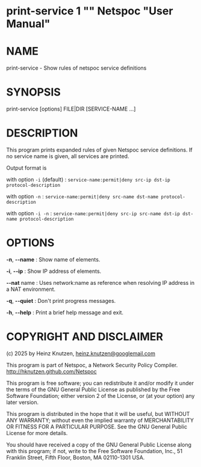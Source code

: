 # print-service 1 "" Netspoc "User Manual"

# NAME

print-service - Show rules of netspoc service definitions

# SYNOPSIS

print-service [options] FILE|DIR [SERVICE-NAME ...]

# DESCRIPTION

This program prints expanded rules of given Netspoc service definitions.
If no service name is given, all services are printed.

Output format is

with option `-i` (default)
:   `service-name:permit|deny src-ip dst-ip protocol-description`

with option `-n`
:   `service-name:permit|deny src-name dst-name protocol-description`

with option `-i -n`
:   `service-name:permit|deny src-ip src-name dst-ip dst-name protocol-description`

# OPTIONS

**-n**, **--name**
:   Show name of elements.

**-i**, **--ip**
:   Show IP address of elements.

**--nat** name
:   Uses network:name as reference when resolving IP address in a NAT environment.

**-q**, **--quiet**
:   Don't print progress messages.

**-h**, **--help**
:   Print a brief help message and exit.

# COPYRIGHT AND DISCLAIMER

(c) 2025 by Heinz Knutzen, heinz.knutzen@googlemail.com

This program is part of Netspoc, a Network Security Policy Compiler.
http://hknutzen.github.com/Netspoc

This program is free software; you can redistribute it and/or modify
it under the terms of the GNU General Public License as published by
the Free Software Foundation; either version 2 of the License, or
(at your option) any later version.

This program is distributed in the hope that it will be useful,
but WITHOUT ANY WARRANTY; without even the implied warranty of
MERCHANTABILITY OR FITNESS FOR A PARTICULAR PURPOSE.  See the
GNU General Public License for more details.

You should have received a copy of the GNU General Public License along
with this program; if not, write to the Free Software Foundation, Inc.,
51 Franklin Street, Fifth Floor, Boston, MA 02110-1301 USA.
